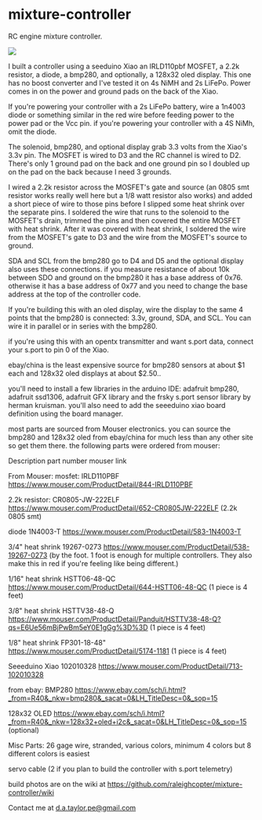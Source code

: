 # mixture-controller
RC engine mixture controller.

![](https://github.com/raleighcopter/mixture-controller/blob/main/photos/cover.jpg)

I built a controller using a seeduino Xiao an IRLD110pbf MOSFET, a 2.2k resistor, a diode, a bmp280, and optionally, a 128x32 oled display. This one has no boost converter and I've tested it on 4s NiMH and 2s LiFePo. Power comes in on the power and ground pads on the back of the Xiao. 

If you're powering your controller with a 2s LiFePo battery, wire a 1n4003 diode or something similar in the red wire before feeding power to the power pad or the Vcc pin. if you're powering your controller with a 4S NiMh, omit the diode.

The solenoid, bmp280, and optional display grab 3.3 volts from the Xiao's 3.3v pin. The MOSFET is wired to D3 and the RC channel is wired to D2. There's only 1 ground pad on the back and one ground pin so I doubled up on the pad on the back because I need 3 grounds.

I wired a 2.2k resistor across the MOSFET's gate and source (an 0805 smt resistor works really well here but a 1/8 watt resistor also works) and added a short piece of wire to those pins before I slipped some heat shrink over the separate pins. I soldered the wire that runs to the solenoid to the MOSFET's drain, trimmed the pins and then covered the entire MOSFET with heat shrink. After it was covered with heat shrink, I soldered the wire from the MOSFET's gate to D3 and the wire from the MOSFET's source to ground.

SDA and SCL from the bmp280 go to D4 and D5 and the optional display also uses these connections. if you measure resistance of about 10k between SDO and ground on the bmp280 it has a base address of 0x76. otherwise it has a base address of 0x77 and you need to change the base address at the top of the controller code. 

If you're building this with an oled display, wire the display to the same 4 points that the bmp280 is connected: 3.3v, ground, SDA, and SCL. You can wire it in parallel or in series with the bmp280.

if you're using this with an opentx transmitter and want s.port data, connect your s.port to pin 0 of the Xiao.

ebay/china is the least expensive source for bmp280 sensors at about $1 each and 128x32 oled displays at about $2.50..

you'll need to install a few libraries in the arduino IDE: adafruit bmp280, adafruit ssd1306, adafruit GFX library and the frsky s.port sensor library by herman kruisman. you'll also need to add the seeeduino xiao board definition using the board manager.


most parts are sourced from Mouser electronics. you can source the bmp280 and 128x32 oled from ebay/china for much less than any other site so get them there. the following parts were ordered from mouser:

Description         part number       mouser link

From Mouser:
mosfet:             IRLD110PBF        https://www.mouser.com/ProductDetail/844-IRLD110PBF

2.2k resistor:      CR0805-JW-222ELF  https://www.mouser.com/ProductDetail/652-CR0805JW-222ELF  (2.2k 0805 smt)

diode               1N4003-T          https://www.mouser.com/ProductDetail/583-1N4003-T 

3/4" heat shrink    19267-0273        https://www.mouser.com/ProductDetail/538-19267-0273 (by the foot. 1 foot is enough for multiple controllers. They also make this in red if you're feeling like being different.)

1/16" heat shrink   HSTT06-48-QC      https://www.mouser.com/ProductDetail/644-HSTT06-48-QC (1 piece is 4 feet)

3/8" heat shrink    HSTTV38-48-Q      https://www.mouser.com/ProductDetail/Panduit/HSTTV38-48-Q?qs=E6Ue56mBjPwBm5eY0E1gGg%3D%3D (1 piece is 4 feet)

1/8" heat shrink    FP301-18-48"      https://www.mouser.com/ProductDetail/5174-1181 (1 piece is 4 feet)

Seeeduino Xiao      102010328         https://www.mouser.com/ProductDetail/713-102010328


from ebay:
BMP280                                https://www.ebay.com/sch/i.html?_from=R40&_nkw=bmp280&_sacat=0&LH_TitleDesc=0&_sop=15

128x32 OLED                           https://www.ebay.com/sch/i.html?_from=R40&_nkw=128x32+oled+i2c&_sacat=0&LH_TitleDesc=0&_sop=15  (optional)

Misc Parts:
26 gage wire, stranded, various colors, minimum 4 colors but 8 different colors is easiest

servo cable (2 if you plan to build the controller with s.port telemetry)

build photos are on the wiki at https://github.com/raleighcopter/mixture-controller/wiki

Contact me at d.a.taylor.pe@gmail.com
